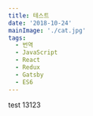 ```yaml
---
title: 테스트
date: '2018-10-24'
mainImage: './cat.jpg'
tags:
  - 번역
  - JavaScript
  - React
  - Redux
  - Gatsby
  - ES6
---
```


test 13123
